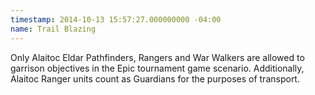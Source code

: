 ```yaml
---
timestamp: 2014-10-13 15:57:27.000000000 -04:00
name: Trail Blazing
---
```

Only Alaitoc Eldar Pathfinders, Rangers and War Walkers are allowed to garrison objectives in the Epic tournament game scenario. Additionally, Alaitoc Ranger units count as Guardians for the purposes of transport.
